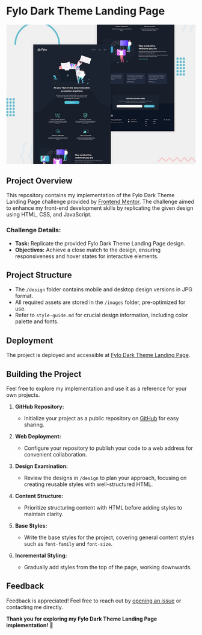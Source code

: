 # Fylo Dark Theme Landing Page

![Design preview for the Fylo dark theme landing page challenge](./design/desktop-preview.jpg)

## Project Overview

This repository contains my implementation of the Fylo Dark Theme Landing Page challenge provided by [Frontend Mentor](https://www.frontendmentor.io). The challenge aimed to enhance my front-end development skills by replicating the given design using HTML, CSS, and JavaScript.

### Challenge Details:

- **Task:** Replicate the provided Fylo Dark Theme Landing Page design.
- **Objectives:** Achieve a close match to the design, ensuring responsiveness and hover states for interactive elements.

## Project Structure

- The `/design` folder contains mobile and desktop design versions in JPG format.
- All required assets are stored in the `/images` folder, pre-optimized for use.
- Refer to `style-guide.md` for crucial design information, including color palette and fonts.

## Deployment

The project is deployed and accessible at [Fylo Dark Theme Landing Page](https://wassimoubaziz.github.io/fylo-dark-theme-landing-page-master/).

## Building the Project

Feel free to explore my implementation and use it as a reference for your own projects.

1. **GitHub Repository:**
   - Initialize your project as a public repository on [GitHub](https://github.com/) for easy sharing.

2. **Web Deployment:**
   - Configure your repository to publish your code to a web address for convenient collaboration.

3. **Design Examination:**
   - Review the designs in `/design` to plan your approach, focusing on creating reusable styles with well-structured HTML.

4. **Content Structure:**
   - Prioritize structuring content with HTML before adding styles to maintain clarity.

5. **Base Styles:**
   - Write the base styles for the project, covering general content styles such as `font-family` and `font-size`.

6. **Incremental Styling:**
   - Gradually add styles from the top of the page, working downwards.

## Feedback

Feedback is appreciated! Feel free to reach out by [opening an issue](https://github.com/wassimoubaziz/fylo-dark-theme-landing-page-master/issues) or contacting me directly.

**Thank you for exploring my Fylo Dark Theme Landing Page implementation!** 🌟
